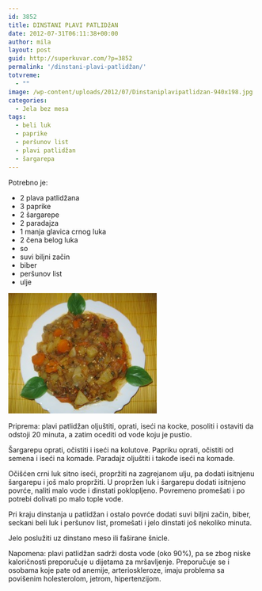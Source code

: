 ```yaml
---
id: 3852
title: DINSTANI PLAVI PATLIDžAN
date: 2012-07-31T06:11:38+00:00
author: mila
layout: post
guid: http://superkuvar.com/?p=3852
permalink: '/dinstani-plavi-patlidžan/'
totvreme:
  - ""
image: /wp-content/uploads/2012/07/Dinstaniplavipatlidzan-940x198.jpg
categories:
  - Jela bez mesa
tags:
  - beli luk
  - paprike
  - peršunov list
  - plavi patlidžan
  - šargarepa
---
```

Potrebno je:

  * 2 plava patlidžana
  * 3 paprike
  * 2 šargarepe
  * 2 paradajza
  * 1 manja glavica crnog luka
  * 2 čena belog luka
  * so
  * suvi biljni začin
  * biber
  * peršunov list
  * ulje

<img class="alignnone size-medium wp-image-3854" title="Dinstaniplavipatlidzan" src="/wp-content/uploads/2012/07/Dinstaniplavipatlidzan-e1343714957785-300x243.jpg" alt="" width="300" height="243" /> 

Priprema: plavi patlidžan oljuštiti, oprati, iseći na kocke, posoliti i ostaviti da odstoji 20 minuta, a zatim ocediti od vode koju je pustio.

Šargarepu oprati, očistiti i iseći na kolutove. Papriku oprati, očistiti od semena i iseći na komade. Paradajz oljuštiti i takođe iseći na komade.

Očišćen crni luk sitno iseći, propržiti na zagrejanom ulju, pa dodati isitnjenu šargarepu i još malo propržiti. U propržen luk i šargarepu dodati isitnjeno povrće, naliti malo vode i dinstati poklopljeno. Povremeno promešati i po potrebi dolivati po malo tople vode.

Pri kraju dinstanja u patlidžan i ostalo povrće dodati suvi biljni začin, biber, seckani beli luk i peršunov list, promešati i jelo dinstati još nekoliko minuta.

Jelo poslužiti uz dinstano meso ili faširane šnicle.

Napomena: plavi patlidžan sadrži dosta vode (oko 90%), pa se zbog niske kaloričnosti preporučuje u dijetama za mršavljenje. Preporučuje se i osobama koje pate od anemije, arterioskleroze, imaju problema sa povišenim holesterolom, jetrom, hipertenzijom.